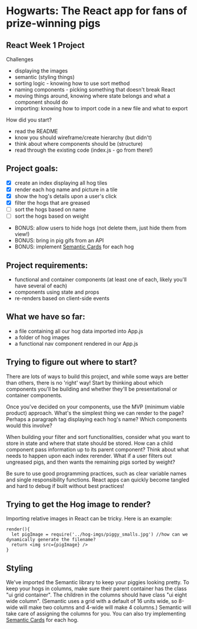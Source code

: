 # Hogwarts: The React app for fans of prize-winning pigs

## React Week 1 Project

Challenges
- displaying the images
- semantic (styling things)
- sorting logic - knowing how to use sort method
- naming components - picking something that doesn't break React
- moving things around, knowing where state belongs and what a component should do
- importing: knowing how to import code in a new file and what to export

How did you start?
- read the README
- know you should wireframe/create hierarchy (but didn't)
- think about where components should be (structure)
- read through the existing code (index.js - go from there!)

## Project goals:

* [x] create an index displaying all hog tiles
* [x] render each hog name and picture in a tile
* [x] show the hog's details upon a user's click
* [x] filter the hogs that are greased
* [ ] sort the hogs based on name
* [ ] sort the hogs based on weight 

* BONUS: allow users to hide hogs (not delete them, just hide them from view!)
* BONUS: bring in pig gifs from an API
* BONUS: implement [Semantic Cards](https://semantic-ui.com/views/card.html) for each hog

## Project requirements:

* functional and container components (at least one of each, likely you'll have several of each)
* components using state and props
* re-renders based on client-side events

## What we have so far:

* a file containing all our hog data imported into App.js
* a folder of hog images
* a functional nav component rendered in our App.js

## Trying to figure out where to start?

There are lots of ways to build this project, and while some ways are better than others, there is no 'right' way! Start by thinking about which components you'll be building and whether they'll be presentational or container components.

Once you've decided on your components, use the MVP (minimum viable product) approach. What's the simplest thing we can render to the page? Perhaps a paragraph tag displaying each hog's name? Which components would this involve?

When building your filter and sort functionalities, consider what you want to store in state and where that state should be stored. How can a child component pass information up to its parent component? Think about what needs to happen upon each index rerender. What if a user filters out ungreased pigs, and then wants the remaining pigs sorted by weight?

Be sure to use good programming practices, such as clear variable names and single responsibility functions. React apps can quickly become tangled and hard to debug if built without best practices!

## Trying to get the Hog image to render?

Importing relative images in React can be tricky. Here is an example: 

```
render(){
  let pigImage = require('../hog-imgs/piggy_smalls.jpg') //how can we dynamically generate the filename?
  return <img src={pigImage} />
}

```


## Styling

We've imported the Semantic library to keep your piggies looking pretty. To keep your hogs in columns, make sure their parent container has the class "ui grid container". The children in the columns should have class "ui eight wide column". (Semantic uses a grid with a default of 16 units wide, so 8-wide will make two columns and 4-wide will make 4 columns.) Semantic will take care of assigning the columns for you. You can also try implementing [Semantic Cards](https://semantic-ui.com/views/card.html) for each hog.
